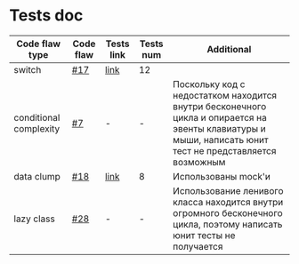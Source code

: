 # Tests doc

Code flaw type|Code flaw | Tests link | Tests num | Additional
--- | --- | --- | --- | ---
switch|[#17][i17]|[link](test_game.py#L6-L54)|12
conditional complexity|[#7][i7]| - | - | Поскольку код с недостатком находится внутри бесконечного цикла и опирается на эвенты клавиатуры и мыши, написать юнит тест не представляется возможным
data clump|[#18][i18]|[link](test_interface.py#L7-L41)|8|Использованы mock'и
lazy class|[#28][i28]| - | - | Использование ленивого класса находится внутри огромного бесконечного цикла, поэтому написать юнит тесты не получается


[i7]: https://github.com/merry-cooperation/refactorMeowHero/issues/7
[i17]: https://github.com/merry-cooperation/refactorMeowHero/issues/17
[i18]: https://github.com/merry-cooperation/refactorMeowHero/issues/18
[i28]: https://github.com/merry-cooperation/refactorMeowHero/issues/28